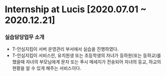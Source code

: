# Internship at Lucis [2020.07.01 ~ 2020.12.21]

### 실습담당업무 소개
  - T-안심지킴이 서버 운영관리 부서에서 실습을 진행하였다. 
  - T-안심지킴이 서비스란, 유치원생 또는 초등학생의 자녀가 등하원(또는 등하교)를 했을때 자녀의 부모님에게 문자 또는 푸시 메세지가 전송되어 자녀의 등교, 하교의 현황을 알 수 있게 해주는 서비스이다.

